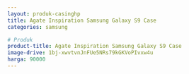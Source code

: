 ```yaml
---
layout: produk-casinghp
title: Agate Inspiration Samsung Galaxy S9 Case
categories: samsung

# Produk
product-title: Agate Inspiration Samsung Galaxy S9 Case
image-drive: 1bj-xwvtvnJnFUe5NRs79kGKVoPIvxw4u
harga: 90000
---
```

